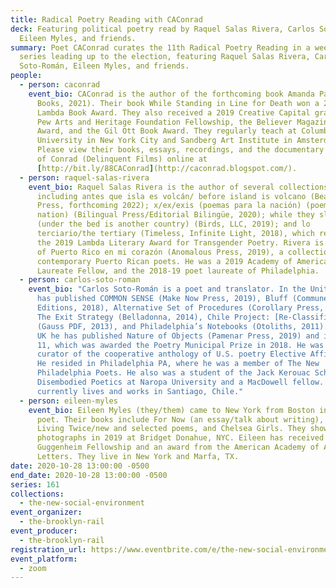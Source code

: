 ```yaml
---
title: Radical Poetry Reading with CAConrad
deck: Featuring political poetry read by Raquel Salas Rivera, Carlos Soto-Román,
  Eileen Myles, and friends.
summary: Poet CAConrad curates the 11th Radical Poetry Reading in a weekly
  series leading up to the election, featuring Raquel Salas Rivera, Carlos
  Soto-Román, Eileen Myles, and friends.
people:
  - person: caconrad
    event_bio: CAConrad is the author of the forthcoming book Amanda Paradise (Wave
      Books, 2021). Their book While Standing in Line for Death won a 2018
      Lambda Book Award. They also received a 2019 Creative Capital grant and a
      Pew Arts and Heritage Foundation Fellowship, the Believer Magazine Book
      Award, and the Gil Ott Book Award. They regularly teach at Columbia
      University in New York City and Sandberg Art Institute in Amsterdam.
      Please view their books, essays, recordings, and the documentary The Book
      of Conrad (Delinquent Films) online at
      [http://bit.ly/88CAConrad](http://caconrad.blogspot.com/).
  - person: raquel-salas-rivera
    event_bio: Raquel Salas Rivera is the author of several collections of poetry,
      including antes que isla es volcán/ before island is volcano (Beacon
      Press, forthcoming 2022); x/ex/exis (poemas para la nación) (poems for the
      nation) (Bilingual Press/Editorial Bilingüe, 2020); while they sleep
      (under the bed is another country) (Birds, LLC, 2019); and lo
      terciario/the tertiary (Timeless, Infinite Light, 2018), which received
      the 2019 Lambda Literary Award for Transgender Poetry. Rivera is co-editor
      of Puerto Rico en mi corazón (Anomalous Press, 2019), a collection of
      contemporary Puerto Rican poets. He was a 2019 Academy of American Poets
      Laureate Fellow, and the 2018-19 poet laureate of Philadelphia.
  - person: carlos-soto-roman
    event_bio: "Carlos Soto-Román is a poet and translator. In the United States, he
      has published COMMON SENSE (Make Now Press, 2019), Bluff (Commune
      Editions, 2018), Alternative Set of Procedures (Corollary Press, 2014),
      The Exit Strategy (Belladonna, 2014), Chile Project: [Re-Classified]
      (Gauss PDF, 2013), and Philadelphia’s Notebooks (Otoliths, 2011). In the
      UK he has published Nature of Objects (Pamenar Press, 2019) and in Chile
      11, which was awarded the Poetry Municipal Prize in 2018. He was the
      curator of the cooperative anthology of U.S. poetry Elective Affinities.
      He resided in Philadelphia PA, where he was a member of The New
      Philadelphia Poets. He also was a student of the Jack Kerouac School of
      Disembodied Poetics at Naropa University and a MacDowell fellow. He
      currently lives and works in Santiago, Chile."
  - person: eileen-myles
    event_bio: Eileen Myles (they/them) came to New York from Boston in 1974 to be a
      poet. Their books include For Now (an essay/talk about writing), I Must Be
      Living Twice/new and selected poems, and Chelsea Girls. They showed their
      photographs in 2019 at Bridget Donahue, NYC. Eileen has received a
      Guggenheim Fellowship and an award from the American Academy of Arts &
      Letters. They live in New York and Marfa, TX.
date: 2020-10-28 13:00:00 -0500
end_date: 2020-10-28 13:00:00 -0500
series: 161
collections:
  - the-new-social-environment
event_organizer:
  - the-brooklyn-rail
event_producer:
  - the-brooklyn-rail
registration_url: https://www.eventbrite.com/e/the-new-social-environment-161-radical-poetry-with-caconrad-tickets-126561194941
event_platform:
  - zoom
---
```

